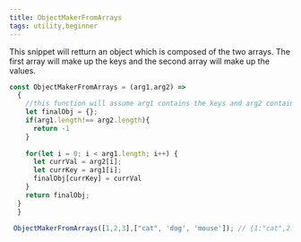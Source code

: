 ```yaml
---
title: ObjectMakerFromArrays
tags: utility,beginner 
---
```


This snippet will retturn an object which is composed of the two arrays. The first array will make up the keys and the second array will make up the values.

```js
const ObjectMakerFromArrays = (arg1,arg2) =>
  {
    //this function will assume arg1 contains the keys and arg2 contains the values
    let finalObj = {};
    if(arg1.length!== arg2.length){
      return -1
    }
   
    for(let i = 0; i < arg1.length; i++) {
      let currVal = arg2[i];
      let currKey = arg1[i];
      finalObj[currKey] = currVal 
    }
    return finalObj;
  }
  }
```

```js
 ObjectMakerFromArrays([1,2,3],["cat", 'dog', 'mouse']); // {1:"cat",2:"dog",3:"mouse"}
```

